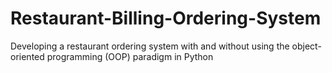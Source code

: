 # Restaurant-Billing-Ordering-System
Developing a restaurant ordering system with and without using the object-oriented programming (OOP) paradigm in Python
